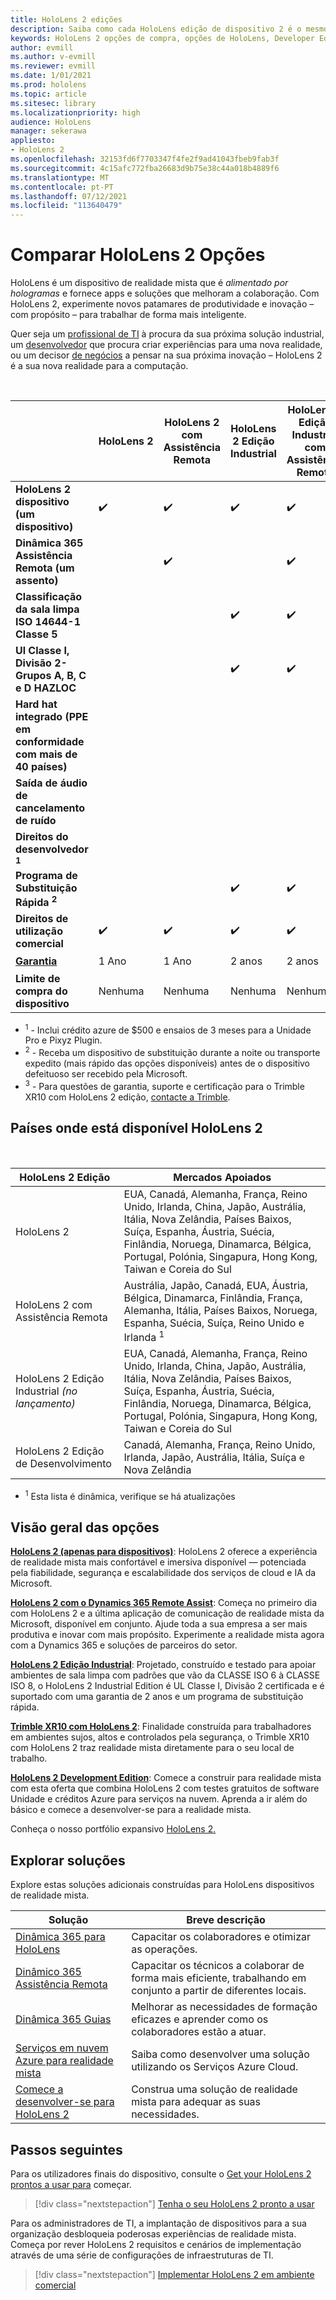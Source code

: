 ```yaml
---
title: HoloLens 2 edições
description: Saiba como cada HoloLens edição de dispositivo 2 é o mesmo ou diferente e o que fazer depois de obter um dos seus.
keywords: HoloLens 2 opções de compra, opções de HoloLens, Developer Edition
author: evmill
ms.author: v-evmill
ms.reviewer: evmill
ms.date: 1/01/2021
ms.prod: hololens
ms.topic: article
ms.sitesec: library
ms.localizationpriority: high
audience: HoloLens
manager: sekerawa
appliesto:
- HoloLens 2
ms.openlocfilehash: 32153fd6f7703347f4fe2f9ad41043fbeb9fab3f
ms.sourcegitcommit: 4c15afc772fba26683d9b75e38c44a018b4889f6
ms.translationtype: MT
ms.contentlocale: pt-PT
ms.lasthandoff: 07/12/2021
ms.locfileid: "113640479"
---
```

# <a name="compare-hololens-2-options"></a>Comparar HoloLens 2 Opções

HoloLens é um dispositivo de realidade mista que é *alimentado por hologramas* e fornece apps e soluções que melhoram a colaboração. Com HoloLens 2, experimente novos patamares de produtividade e inovação – com propósito – para trabalhar de forma mais inteligente.

Quer seja um [profissional de TI](https://www.microsoft.com/hololens/apps) à procura da sua próxima solução industrial, um [desenvolvedor](https://www.microsoft.com/hololens/developers) que procura criar experiências para uma nova realidade, ou um decisor [de negócios](https://www.microsoft.com/hololens/apps) a pensar na sua próxima inovação – HoloLens 2 é a sua nova realidade para a computação.

<br>

|                                                      | HoloLens 2 | HoloLens 2 com Assistência Remota | HoloLens 2 Edição Industrial | HoloLens 2 Edição Industrial com Assistência Remota | Trimble XR10 com HoloLens 2 | HoloLens 2 Edição de Desenvolvimento |
|------------------------------------------------------|------------|-------------------------------|-------------------------------|--------------------------------------------------|------------------------------|--------------------------------|
| **HoloLens 2 dispositivo (um dispositivo)**                       |      ✔️     |               ✔️               |               ✔️               |                         ✔️                        |               ✔️              |                ✔️               |
| **Dinâmica 365 Assistência Remota (um assento)**                |            |               ✔️               |                               |                         ✔️                        |                              |                                |
| **Classificação da sala limpa ISO 14644-1 Classe 5**           |            |                               |               ✔️               |                         ✔️                        |                              |                                |
| **Ul Classe I, Divisão 2-Grupos A, B, C e D HAZLOC**                     |            |                               |               ✔️               |                         ✔️                        |               ✔️              |                                |
| **Hard hat integrado (PPE em conformidade com mais de 40 países)** |            |                               |                               |                                                  |               ✔️              |                                |
| **Saída de áudio de cancelamento de ruído**                        |            |                               |                               |                                                  |               ✔️              |                                |
| **Direitos do desenvolvedor <sup>1</sup>**                             |            |                               |                               |                                                  |                              |                ✔️               |
| **Programa de Substituição Rápida <sup>2</sup>**                          |            |                               |               ✔️               |                         ✔️                        |                              |                                |
| **Direitos de utilização comercial**                                |      ✔️     |               ✔️               |               ✔️               |                         ✔️                        |               ✔️              |                                |
| [**Garantia**](hololens2-hardware.md#warranty-information)                                             |   1 Ano   |             1 Ano            |             2 anos            |                      2 anos                      |            1 Ano <sup>3</sup>            |             1 Ano             |
| **Limite de compra do dispositivo**                                |    Nenhuma    |              Nenhuma             |              Nenhuma             |                       Nenhuma                       |             Nenhuma             |       Um por transação      |

- <sup>1</sup> - Inclui crédito azure de $500 e ensaios de 3 meses para a Unidade Pro e Pixyz Plugin.
- <sup>2</sup> - Receba um dispositivo de substituição durante a noite ou transporte expedito (mais rápido das opções disponíveis) antes de o dispositivo defeituoso ser recebido pela Microsoft.
- <sup>3</sup> - Para questões de garantia, suporte e certificação para o Trimble XR10 com HoloLens 2 edição, [contacte a Trimble](https://fieldtech.trimble.com/en/contact-support).

## <a name="countries-where-hololens-2-is-available"></a>Países onde está disponível HoloLens 2

<br>

| HoloLens 2 Edição                  | Mercados Apoiados               |
|-------------------------------------------| ----------------------------------------| 
| HoloLens 2 | EUA, Canadá, Alemanha, França, Reino Unido, Irlanda, China, Japão, Austrália, Itália, Nova Zelândia, Países Baixos, Suíça, Espanha, Áustria, Suécia, Finlândia, Noruega, Dinamarca, Bélgica, Portugal, Polónia, Singapura, Hong Kong, Taiwan e Coreia do Sul |
| HoloLens 2 com Assistência Remota | Austrália, Japão, Canadá, EUA, Áustria, Bélgica, Dinamarca, Finlândia, França, Alemanha, Itália, Países Baixos, Noruega, Espanha, Suécia, Suíça, Reino Unido e Irlanda <sup>1</sup> 
| HoloLens 2 Edição Industrial *(no lançamento)* | EUA, Canadá, Alemanha, França, Reino Unido, Irlanda, China, Japão, Austrália, Itália, Nova Zelândia, Países Baixos, Suíça, Espanha, Áustria, Suécia, Finlândia, Noruega, Dinamarca, Bélgica, Portugal, Polónia, Singapura, Hong Kong, Taiwan e Coreia do Sul |
| HoloLens 2 Edição de Desenvolvimento | Canadá, Alemanha, França, Reino Unido, Irlanda, Japão, Austrália, Itália, Suíça e Nova Zelândia |
- <sup>1</sup> Esta lista é dinâmica, verifique se há atualizações

## <a name="options-overview"></a>Visão geral das opções

**[HoloLens 2 (apenas para dispositivos)](hololens2-options-device-only.md)**: HoloLens 2 oferece a experiência de realidade mista mais confortável e imersiva disponível — potenciada pela fiabilidade, segurança e escalabilidade dos serviços de cloud e IA da Microsoft.

**[HoloLens 2 com o Dynamics 365 Remote Assist](hololens2-options-remote-assist.md)**: Começa no primeiro dia com HoloLens 2 e a última aplicação de comunicação de realidade mista da Microsoft, disponível em conjunto. Ajude toda a sua empresa a ser mais produtiva e inovar com mais propósito. Experimente a realidade mista agora com a Dynamics 365 e soluções de parceiros do setor.

**[HoloLens 2 Edição Industrial](hololens2-options-industrial-edition.md)**: Projetado, construído e testado para apoiar ambientes de sala limpa com padrões que vão da CLASSE ISO 6 à CLASSE ISO 8, o HoloLens 2 Industrial Edition é UL Classe I, Divisão 2 certificada e é suportado com uma garantia de 2 anos e um programa de substituição rápida.

**[Trimble XR10 com HoloLens 2](hololens2-options-trimble-xr10-edition.md)**: Finalidade construída para trabalhadores em ambientes sujos, altos e controlados pela segurança, o Trimble XR10 com HoloLens 2 traz realidade mista diretamente para o seu local de trabalho.

**[HoloLens 2 Development Edition](hololens2-options-dev-edition.md)**: Comece a construir para realidade mista com esta oferta que combina HoloLens 2 com testes gratuitos de software Unidade e créditos Azure para serviços na nuvem. Aprenda a ir além do básico e comece a desenvolver-se para a realidade mista.

Conheça o nosso portfólio expansivo [HoloLens 2.](https://www.microsoft.com/hololens/buy)

## <a name="explore-solutions"></a>Explorar soluções

Explore estas soluções adicionais construídas para HoloLens dispositivos de realidade mista.

| Solução | Breve descrição                                                                                |
|----------|---------------------------------------------------------------------------------------------------|
| [Dinâmica 365 para HoloLens](https://www.microsoft.com//hololens/apps)          | Capacitar os colaboradores e otimizar as operações.                                                        |
| [Dinâmico 365 Assistência Remota](https://dynamics.microsoft.com/mixed-reality/remote-assist/)          | Capacitar os técnicos a colaborar de forma mais eficiente, trabalhando em conjunto a partir de diferentes locais. |
|   [Dinâmica 365 Guias](https://dynamics.microsoft.com/mixed-reality/guides/)        | Melhorar as necessidades de formação eficazes e aprender como os colaboradores estão a atuar.                          |
|  [Serviços em nuvem Azure para realidade mista](/windows/mixed-reality/develop/mixed-reality-cloud-services#:~:text=Mixed%20Reality%20services%20Mixed%20Reality%20cloud%20services%20like,all%20in%20the%20context%20of%20your%20users%E2%80%99%20environments)         | Saiba como desenvolver uma solução utilizando os Serviços Azure Cloud.                                       |
|  [Comece a desenvolver-se para HoloLens 2](/windows/mixed-reality/develop/development?tabs=unity)         | Construa uma solução de realidade mista para adequar as suas necessidades.                                                 |

## <a name="next-steps"></a>Passos seguintes

Para os utilizadores finais do dispositivo, consulte o [Get your HoloLens 2 prontos a usar para](hololens2-setup.md) começar.

> [!div class="nextstepaction"]
> [Tenha o seu HoloLens 2 pronto a usar](hololens2-setup.md)

Para os administradores de TI, a implantação de dispositivos para a sua organização desbloqueia poderosas experiências de realidade mista. Começa por rever HoloLens 2 requisitos e cenários de implementação através de uma série de configurações de infraestruturas de TI.

> [!div class="nextstepaction"]
> [Implementar HoloLens 2 em ambiente comercial](hololens-requirements.md)
